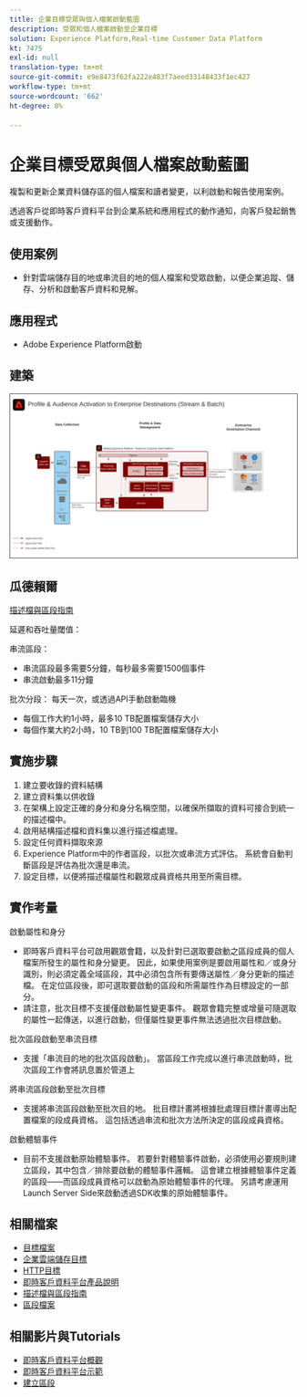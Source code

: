```yaml
---
title: 企業目標受眾與個人檔案啟動藍圖
description: 受眾和個人檔案啟動至企業目標
solution: Experience Platform,Real-time Customer Data Platform
kt: 7475
exl-id: null
translation-type: tm+mt
source-git-commit: e9e8473f62fa222e483f7aeed33148433f1ec427
workflow-type: tm+mt
source-wordcount: '662'
ht-degree: 0%

---
```



# 企業目標受眾與個人檔案啟動藍圖

複製和更新企業資料儲存區的個人檔案和讀者變更，以利啟動和報告使用案例。

透過客戶從即時客戶資料平台到企業系統和應用程式的動作通知，向客戶發起銷售或支援動作。

## 使用案例

* 針對雲端儲存目的地或串流目的地的個人檔案和受眾啟動，以便企業追蹤、儲存、分析和啟動客戶資料和見解。

## 應用程式

* Adobe Experience Platform啟動

## 建築

<img src="assets/enterprise_destination.svg" alt="企業啟動方案的參考架構" style="border:1px solid #4a4a4a" />

## 瓜德賴爾

[描述檔與區段指南](https://experienceleague.adobe.com/docs/experience-platform/profile/guardrails.html?lang=en)

延遲和吞吐量閾值：

串流區段：

* 串流區段最多需要5分鐘，每秒最多需要1500個事件
* 串流啟動最多11分鐘

批次分段：
每天一次，或透過API手動啟動臨機

* 每個工作大約1小時，最多10 TB配置檔案儲存大小
* 每個作業大約2小時，10 TB到100 TB配置檔案儲存大小

## 實施步驟

1. 建立要收錄的資料結構
1. 建立資料集以供收錄
1. 在架構上設定正確的身分和身分名稱空間，以確保所擷取的資料可接合到統一的描述檔中。
1. 啟用結構描述檔和資料集以進行描述檔處理。
1. 設定任何資料擷取來源
1. Experience Platform中的作者區段，以批次或串流方式評估。 系統會自動判斷區段是評估為批次還是串流。
1. 設定目標，以便將描述檔屬性和觀眾成員資格共用至所需目標。

## 實作考量

啟動屬性和身分

* 即時客戶資料平台可啟用觀眾會籍，以及針對已選取要啟動之區段成員的個人檔案所發生的屬性和身分變更。 因此，如果使用案例是要啟用屬性和／或身分識別，則必須定義全域區段，其中必須包含所有要傳送屬性／身分更新的描述檔。 在定位區段後，即可選取要啟動的區段和所需屬性作為目標設定的一部分。
* 請注意，批次目標不支援僅啟動屬性變更事件。 觀眾會籍完整或增量可隨選取的屬性一起傳送，以進行啟動，但僅屬性變更事件無法透過批次目標啟動。

批次區段啟動至串流目標

* 支援「串流目的地的批次區段啟動」。 當區段工作完成以進行串流啟動時，批次區段工作會將訊息置於管道上

將串流區段啟動至批次目標

* 支援將串流區段啟動至批次目的地。 批目標計畫將根據批處理目標計畫導出配置檔案的段成員資格。 這包括透過串流和批次方法所決定的區段成員資格。

啟動體驗事件

* 目前不支援啟動原始體驗事件。 若要針對體驗事件啟動，必須使用必要規則建立區段，其中包含／排除要啟動的體驗事件邏輯。 這會建立根據體驗事件定義的區段——而區段成員資格可以啟動為原始體驗事件的代理。 另請考慮運用Launch Server Side來啟動透過SDK收集的原始體驗事件。

## 相關檔案

* [目標檔案](https://experienceleague.adobe.com/docs/experience-platform/destinations/catalog/overview.html)
* [企業雲端儲存目標](https://experienceleague.adobe.com/docs/experience-platform/destinations/catalog/cloud-storage/overview.html?lang=en#catalog)
* [HTTP目標](https://experienceleague.adobe.com/docs/experience-platform/destinations/catalog/http-destination.html?lang=en#overview)
* [即時客戶資料平台產品說明](https://helpx.adobe.com/legal/product-descriptions/real-time-customer-data-platform.html)
* [描述檔與區段指南](https://experienceleague.adobe.com/docs/experience-platform/profile/guardrails.html?lang=en)
* [區段檔案](https://experienceleague.adobe.com/docs/experience-platform/segmentation/api/streaming-segmentation.html)

## 相關影片與Tutorials

* [即時客戶資料平台概觀](https://experienceleague.adobe.com/docs/platform-learn/tutorials/application-services/rtcdp/understanding-the-real-time-customer-data-platform.html)
* [即時客戶資料平台示範](https://experienceleague.adobe.com/docs/platform-learn/tutorials/application-services/rtcdp/demo.html)
* [建立區段](https://experienceleague.adobe.com/docs/platform-learn/tutorials/segments/create-segments.html)
